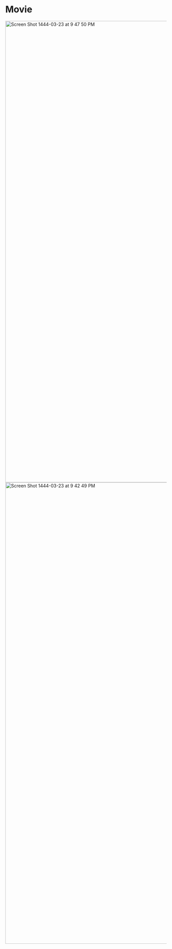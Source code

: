 # Movie

<img width="1440" alt="Screen Shot 1444-03-23 at 9 47 50 PM" src="https://user-images.githubusercontent.com/67797112/196778171-27c1fa3f-f915-4937-a1b1-87ed48720aab.png">


<img width="1440" alt="Screen Shot 1444-03-23 at 9 42 49 PM" src="https://user-images.githubusercontent.com/67797112/196777249-92d17f8a-43a6-44a1-bca7-d9c5b85c5ba1.png">

